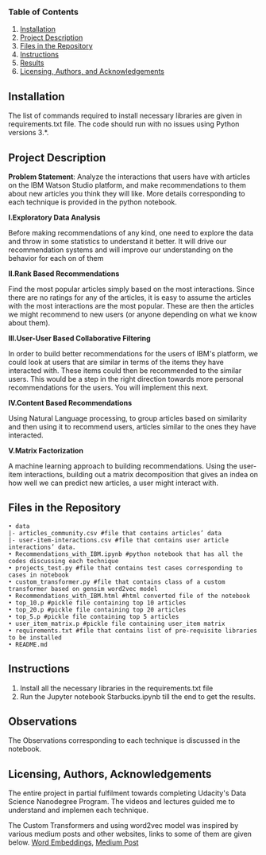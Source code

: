 ﻿
### Table of Contents

1. [Installation](#installation)
2. [Project Description](#description)
3. [Files in the Repository](#files)
4. [Instructions](#Instructions)
5. [Results](#results)
6. [Licensing, Authors, and Acknowledgements](#licensing)

## Installation <a name="installation"></a>

The list of commands required to install necessary libraries are given in requirements.txt file.  The code should run with no issues using Python versions 3.*. 

## Project Description<a name="description"></a>

<b>Problem Statement</b>: Analyze the interactions that users have with articles on the IBM Watson Studio platform, and make recommendations to them about new articles you think they will like. More details corresponding to each technique is provided in the python notebook.

**I.Exploratory Data Analysis**

Before making recommendations of any kind, one need to explore the data and throw in some statistics to understand it better. It will drive our recommendation systems and will improve our understanding on the behavior for each on of them

**II.Rank Based Recommendations**

Find the most popular articles simply based on the most interactions. Since there are no ratings for any of the articles, it is easy to assume the articles with the most interactions are the most popular. These are then the articles we might recommend to new users (or anyone depending on what we know about them).

**III.User-User Based Collaborative Filtering**

In order to build better recommendations for the users of IBM's platform, we could look at users that are similar in terms of the items they have interacted with. These items could then be recommended to the similar users. This would be a step in the right direction towards more personal recommendations for the users. You will implement this next.

**IV.Content Based Recommendations**

Using Natural Language processing, to group articles based on similarity and then using it to recommend users, articles similar to the ones they have interacted. 

**V.Matrix Factorization**

A machine learning approach to building recommendations. Using the user-item interactions, building out a matrix decomposition that gives an indea on how well we can predict new articles, a user might interact with.

## Files in the Repository<a name="files"></a>

    • data
	|- articles_community.csv #file that contains articles’ data
	|- user-item-interactions.csv #file that contains user article interactions’ data.
    • Recommendations_with_IBM.ipynb #python notebook that has all the codes discussing each technique
    • projects_test.py #file that contains test cases corresponding to cases in notebook
    • custom_transformer.py #file that contains class of a custom transformer based on gensim word2vec model
    • Recommendations_with_IBM.html #html converted file of the notebook
    • top_10.p #pickle file containing top 10 articles
    • top_20.p #pickle file containing top 20 articles
    • top_5.p #pickle file containing top 5 articles
    • user_item_matrix.p #pickle file containing user_item matrix
    • requirements.txt #file that contains list of pre-requisite libraries to be installed
    • README.md


## Instructions <a name="Instructions"></a>


1. Install all the necessary libraries in the requirements.txt file
2. Run the Jupyter notebook Starbucks.ipynb till the end to get the results.

## Observations<a name="results"></a>

The Observations corresponding to each technique is discussed in the notebook.


## Licensing, Authors, Acknowledgements<a name="licensing"></a>

The entire project in partial fulfilment towards completing Udacity's Data Science Nanodegree Program.
The videos and lectures guided me to understand and implemen each technique.

The Custom Transformers and using word2vec model was inspired by various medium posts and other websites, links to some of them are given below.
[Word Embeddings](https://www.shanelynn.ie/word-embeddings-in-python-with-spacy-and-gensim/), 
[Medium Post](https://towardsdatascience.com/how-to-compute-sentence-similarity-using-bert-and-word2vec-ab0663a5d64)




